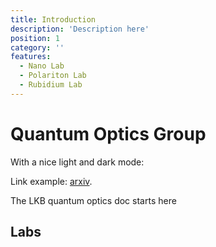 ```yaml
---
title: Introduction
description: 'Description here'
position: 1
category: ''
features:
  - Nano Lab
  - Polariton Lab
  - Rubidium Lab
---
```


# Quantum Optics Group

<!-- <img src="/preview.png" class="light-img" width="1280" height="640" alt=""/>
<img src="/preview-dark.png" class="dark-img" width="1280" height="640" alt=""/> -->
<p class="flex items-center">With a nice light and dark mode:&nbsp;<app-color-switcher class="inline-flex ml-2"></app-color-switcher></p>



Link example: [arxiv](http://arxiv.org).

<alert type="success">

The LKB quantum optics doc starts here

</alert>

## Labs

<list :items="features"></list>


